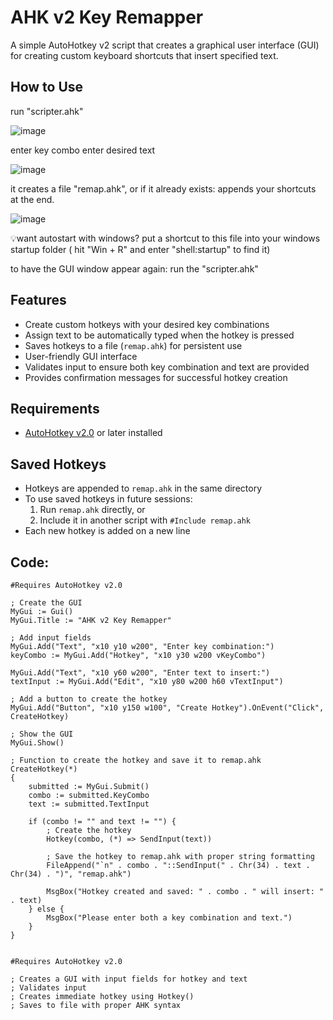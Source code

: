 # AHK v2 Key Remapper

A simple AutoHotkey v2 script that creates a graphical user interface (GUI) for creating custom keyboard shortcuts that insert specified text.

## How to Use
run "scripter.ahk"

![image](https://github.com/user-attachments/assets/6052855e-62af-4aef-bc40-693e47685dd6)

enter key combo
enter desired text

![image](https://github.com/user-attachments/assets/34e8c54d-9e9c-442d-9944-d298d86f6898)

it creates a file "remap.ahk", or if it already exists: appends your shortcuts at the end.

![image](https://github.com/user-attachments/assets/83cfda20-8a33-4eee-bc88-4d54fddd474d)

💡want autostart with windows? put a shortcut to this file into your windows startup folder ( hit "Win + R" and enter "shell:startup" to find it)

to have the GUI window appear again: run the "scripter.ahk" 

## Features

- Create custom hotkeys with your desired key combinations
- Assign text to be automatically typed when the hotkey is pressed
- Saves hotkeys to a file (`remap.ahk`) for persistent use
- User-friendly GUI interface
- Validates input to ensure both key combination and text are provided
- Provides confirmation messages for successful hotkey creation

## Requirements

- [AutoHotkey v2.0](https://www.autohotkey.com/) or later installed

## Saved Hotkeys

- Hotkeys are appended to `remap.ahk` in the same directory
- To use saved hotkeys in future sessions:
  1. Run `remap.ahk` directly, or
  2. Include it in another script with `#Include remap.ahk`
- Each new hotkey is added on a new line

## Code:

```autohotkey
#Requires AutoHotkey v2.0

; Create the GUI
MyGui := Gui()
MyGui.Title := "AHK v2 Key Remapper"

; Add input fields
MyGui.Add("Text", "x10 y10 w200", "Enter key combination:")
keyCombo := MyGui.Add("Hotkey", "x10 y30 w200 vKeyCombo")

MyGui.Add("Text", "x10 y60 w200", "Enter text to insert:")
textInput := MyGui.Add("Edit", "x10 y80 w200 h60 vTextInput")

; Add a button to create the hotkey
MyGui.Add("Button", "x10 y150 w100", "Create Hotkey").OnEvent("Click", CreateHotkey)

; Show the GUI
MyGui.Show()

; Function to create the hotkey and save it to remap.ahk
CreateHotkey(*)
{
    submitted := MyGui.Submit()
    combo := submitted.KeyCombo
    text := submitted.TextInput
    
    if (combo != "" and text != "") {
        ; Create the hotkey
        Hotkey(combo, (*) => SendInput(text))
        
        ; Save the hotkey to remap.ahk with proper string formatting
        FileAppend("`n" . combo . "::SendInput(" . Chr(34) . text . Chr(34) . ")", "remap.ahk")
        
        MsgBox("Hotkey created and saved: " . combo . " will insert: " . text)
    } else {
        MsgBox("Please enter both a key combination and text.")
    }
}


#Requires AutoHotkey v2.0

; Creates a GUI with input fields for hotkey and text
; Validates input
; Creates immediate hotkey using Hotkey()
; Saves to file with proper AHK syntax
```
